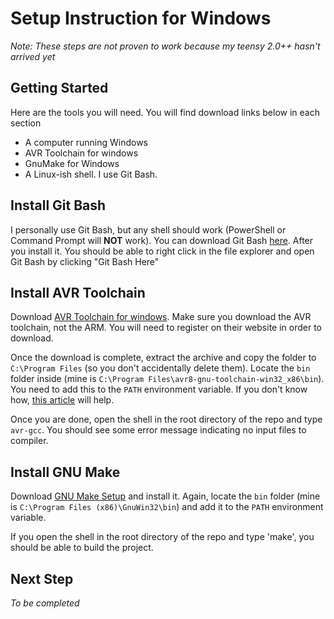 # Setup Instruction for Windows
*Note: These steps are not proven to work because my teensy 2.0++ hasn't arrived yet*

## Getting Started
Here are the tools you will need. You will find download links below in each section
 - A computer running Windows
 - AVR Toolchain for windows
 - GnuMake for Windows
 - A Linux-ish shell. I use Git Bash.

## Install Git Bash
I personally use Git Bash, but any shell should work (PowerShell or Command Prompt will **NOT** work). You can download Git Bash [here](https://gitforwindows.org/). After you install it. You should be able to right click in the file explorer and open Git Bash by clicking "Git Bash Here"

## Install AVR Toolchain
Download [AVR Toolchain for windows](https://www.microchip.com/mplab/avr-support/avr-and-arm-toolchains-c-compilers). Make sure you download the AVR toolchain, not the ARM. You will need to register on their website in order to download. 

Once the download is complete, extract the archive and copy the folder to `C:\Program Files` (so you don't accidentally delete them). Locate the `bin` folder inside (mine is `C:\Program Files\avr8-gnu-toolchain-win32_x86\bin`). You need to add this to the `PATH` environment variable. If you don't know how, [this article](https://www.architectryan.com/2018/03/17/add-to-the-path-on-windows-10/) will help.

Once you are done, open the shell in the root directory of the repo and type `avr-gcc`. You should see some error message indicating no input files to compiler.

## Install GNU Make
Download [GNU Make Setup](http://gnuwin32.sourceforge.net/packages/make.htm) and install it. Again, locate the `bin` folder (mine is `C:\Program Files (x86)\GnuWin32\bin`) and add it to the `PATH` environment variable.

If you open the shell in the root directory of the repo and type 'make', you should be able to build the project.

## Next Step
*To be completed*